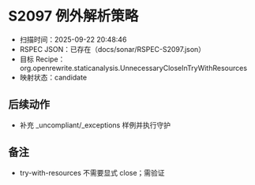 ﻿# S2097 例外解析策略

- 扫描时间：2025-09-22 20:48:46
- RSPEC JSON：已存在（docs/sonar/RSPEC-S2097.json）
- 目标 Recipe：org.openrewrite.staticanalysis.UnnecessaryCloseInTryWithResources
- 映射状态：candidate

## 后续动作
- 补充 _uncompliant/_exceptions 样例并执行守护

## 备注
- try-with-resources 不需要显式 close；需验证
